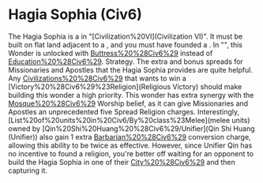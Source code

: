 # Hagia Sophia (Civ6)

The Hagia Sophia is a in "[Civilization%20VI](Civilization VI)". It must be built on flat land adjacent to a , and you must have founded a .
In "", this Wonder is unlocked with [Buttress%20%28Civ6%29](Buttress) instead of [Education%20%28Civ6%29](Education).
Strategy.
The extra and bonus spreads for Missionaries and Apostles that the Hagia Sophia provides are quite helpful. Any [Civilizations%20%28Civ6%29](civilization) that wants to win a [Victory%20%28Civ6%29%23Religion](Religious Victory) should make building this wonder a high priority.
This wonder has extra synergy with the [Mosque%20%28Civ6%29](Mosque) Worship belief, as it can give Missionaries and Apostles an unprecedented five Spread Religion charges.
Interestingly, [List%20of%20units%20in%20Civ6/By%20class%23Melee](melee units) owned by [Qin%20Shi%20Huang%20%28Civ6%29/Unifier](Qin Shi Huang (Unifier)) also gain 1 extra [Barbarian%20%28Civ6%29](Barbarian) conversion charge, allowing this ability to be twice as effective. However, since Unifier Qin has no incentive to found a religion, you're better off waiting for an opponent to build the Hagia Sophia in one of their [City%20%28Civ6%29](cities) and then capturing it.